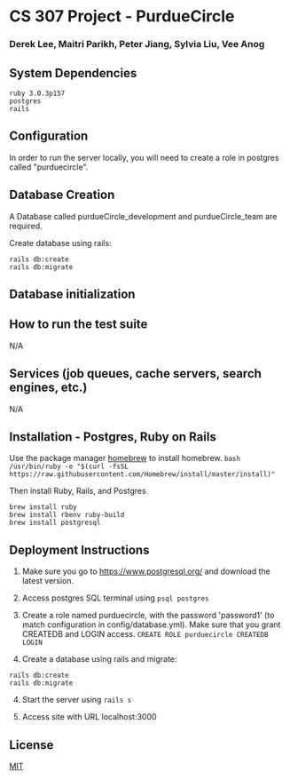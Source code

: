 # CS 307 Project - PurdueCircle
### Derek Lee, Maitri Parikh, Peter Jiang, Sylvia Liu, Vee Anog

## System Dependencies
    ruby 3.0.3p157
    postgres
    rails

## Configuration
In order to run the server locally, you will need to create a role in postgres called "purduecircle".

## Database Creation
A Database called purdueCircle_development and purdueCircle_team are required.

Create database using rails:
```
rails db:create
rails db:migrate
```

## Database initialization

## How to run the test suite
N/A

## Services (job queues, cache servers, search engines, etc.)
N/A

## Installation - Postgres, Ruby on Rails

Use the package manager [homebrew](https://brew.sh) to install homebrew.
```bash /usr/bin/ruby -e "$(curl -fsSL https://raw.githubusercontent.com/Homebrew/install/master/install)"```

Then install Ruby, Rails, and Postgres
```
brew install ruby
brew install rbenv ruby-build
brew install postgresql
```

## Deployment Instructions

1) Make sure you go to https://www.postgresql.org/ and download the latest version.

2) Access postgres SQL terminal using 
```psql postgres```

3) Create a role named purduecircle, with the password 'password1' (to match configuration in config/database.yml). Make sure that you grant CREATEDB and LOGIN access.
```CREATE ROLE purduecircle CREATEDB LOGIN```

4) Create a database using rails and migrate:
```
rails db:create
rails db:migrate
```

4) Start the server using
```rails s```

5) Access site with URL localhost:3000

## License
[MIT](https://choosealicense.com/licenses/mit/)
